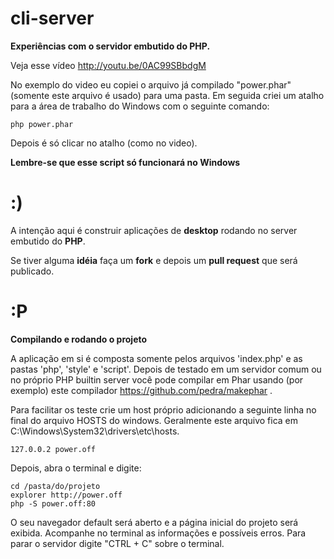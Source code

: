 cli-server
==========
**Experiências com o servidor embutido do PHP.**

Veja esse vídeo http://youtu.be/0AC99SBbdgM

No exemplo do video eu copiei o arquivo já compilado "power.phar" (somente este arquivo é usado) para uma pasta.
Em seguida criei um atalho para a área de trabalho do Windows com o seguinte comando:

    php power.phar
    
Depois é só clicar no atalho (como no video).

**Lembre-se que esse script só funcionará no Windows**

:)
==

A intenção aqui é construir aplicações de **desktop** rodando no server embutido do **PHP**.

Se tiver alguma **idéia** faça um **fork** e depois um **pull request** que será publicado.

:P
==
**Compilando e rodando o projeto**


A aplicação em si é composta somente pelos arquivos 'index.php' e as pastas 'php', 'style' e 'script'. Depois de testado em um servidor comum ou no próprio PHP builtin server você pode compilar em Phar usando (por exemplo) este compilador https://github.com/pedra/makephar .

Para facilitar os teste crie um host próprio adicionando a seguinte linha no final do arquivo HOSTS do windows. Geralmente este arquivo fica em C:\Windows\System32\drivers\etc\hosts.

    127.0.0.2 power.off

Depois, abra o terminal e digite:

    cd /pasta/do/projeto
    explorer http://power.off
    php -S power.off:80
    
O seu navegador default será aberto e a página inicial do projeto será exibida. Acompanhe no terminal as informações e possíveis erros. Para parar o servidor digite "CTRL + C" sobre o terminal.



